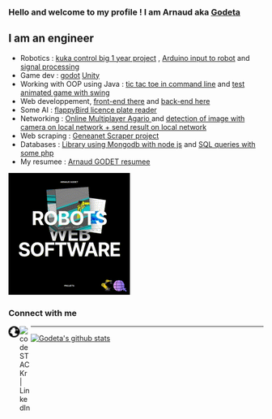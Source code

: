 ### Hello and welcome to my profile ! I am Arnaud aka [Godeta][CV_website]

## I am an engineer
- Robotics : [kuka control big 1 year project][torus] , [Arduino input to robot][esplora] and [signal processing][sign]
- Game dev : [godot][gdt] [Unity][uni]
- Working with OOP using Java : [tic tac toe in command line][Gobblet-Gobblers] and [test animated game with swing][javaFirstAnimation] 
- Web developpement, [front-end there][front] and [back-end here][back]
- Some AI : [flappyBird ][flappy] [licence plate reader][plate]
- Networking : [Online Multiplayer Agario ][agario] and [detection of image with camera on local network + send result on local network](https://github.com/Godeta/iot_camera_image_detection)
- Web scraping : [Geneanet Scraper project ][geneanet]
- Databases : [Library using Mongodb with node js][library] and [SQL queries with some php][sql manip]
- My resumee : [Arnaud GODET resumee](https://godeta.github.io)


![Demo projects](demo_test_projets.gif)

### Connect with me

[<img align="left" alt="codeSTACKr.com" width="22px" src="https://raw.githubusercontent.com/iconic/open-iconic/master/svg/globe.svg" />][CV_website]
[<img align="left" alt="codeSTACKr | LinkedIn" width="22px" src="https://cdn.jsdelivr.net/npm/simple-icons@v3/icons/linkedin.svg" />][linkedin]


---
[![Godeta's github stats](https://github-readme-stats.vercel.app/api?username=Godeta&show_icons=true&theme=dracula)](https://github.com/Godeta/github-readme-stats)

[CV_website]: https://windy-paradox-f12.notion.site/CV-9e48da96b2264f5eb95596907fa01d1c
[linkedin]: https://www.linkedin.com/in/arnaud-godet-b633021a6/
[Gobblet-Gobblers]: https://github.com/Godeta/Gobblet-Gobblers-Java
[esplora]: https://github.com/Godeta/controle_robot_manette
[sign]: https://github.com/Godeta/signal_processing
[torus]: https://github.com/Godeta/proof_of_concept_TORUS
[front]: https://github.com/Godeta/WellDesignedWebsites
[back]: https://github.com/Godeta/NodeJS_WeatherLocation
[flappy]: https://github.com/Godeta/FlappyBird-JS
[plate]: https://github.com/Godeta/licence_plate_reader
[gdt]: https://github.com/Godeta/godot_simple_games
[uni]: https://github.com/Godeta/UnityBasics
[agario]: https://github.com/Godeta/Agario_JS_multi
[geneanet]: https://github.com/Godeta/Geneanet_toGedcom_webScraping
[javaFirstAnimation]: https://github.com/Godeta/JavaFirstAnimation
[library]: https://github.com/Godeta/Library_nodeJS-Express-MongoDB
[sql manip]: https://github.com/Godeta/SQL_manipulation
